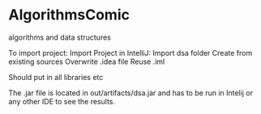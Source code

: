 # AlgorithmsComic
algorithms and data structures

To import project:
Import Project in IntelliJ:
Import dsa folder
Create from existing sources
Overwrite .idea file
Reuse .iml

Should put in all libraries etc

The .jar file is located in out/artifacts/dsa.jar and has to be run in Intelij or any other IDE to see the results.


